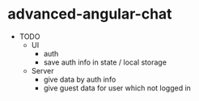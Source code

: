 # advanced-angular-chat
- TODO
    - UI
        - auth
        - save auth info in state / local storage
    - Server
        - give data by auth info
        - give guest data for user which not logged in
    